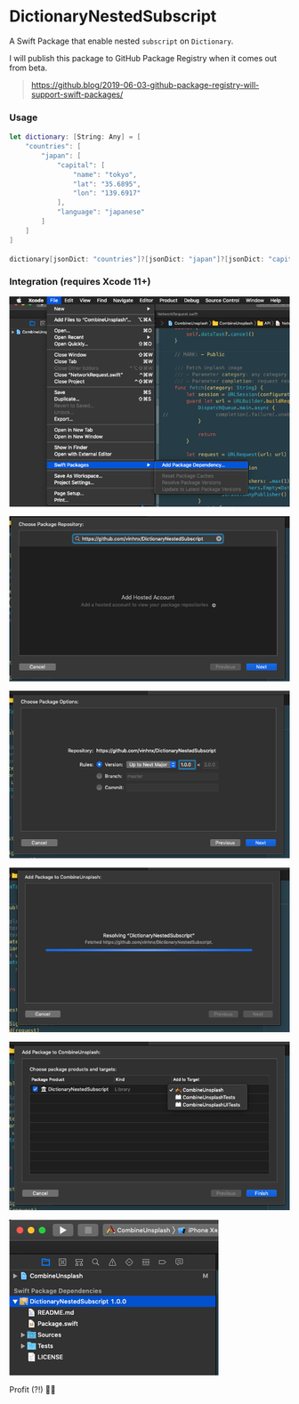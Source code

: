 # DictionaryNestedSubscript

A Swift Package that enable nested `subscript` on `Dictionary`.

I will publish this package to GitHub Package Registry when it comes out from beta.

> https://github.blog/2019-06-03-github-package-registry-will-support-swift-packages/

### Usage

```swift
let dictionary: [String: Any] = [
    "countries": [
        "japan": [
            "capital": [
                "name": "tokyo",
                "lat": "35.6895",
                "lon": "139.6917"
            ],
            "language": "japanese"
        ]
    ]
]

dictionary[jsonDict: "countries"]?[jsonDict: "japan"]?[jsonDict: "capital"]?["name"] // "tokyo"
```

### Integration (requires Xcode 11+)

![demo](./screenshot/step_1.png)

![demo](./screenshot/step_2.png)

![demo](./screenshot/step_3.png)

![demo](./screenshot/step_4.png)

![demo](./screenshot/step_5.png)

![demo](./screenshot/step_6.png)

Profit (?!) :rocket::smile:
